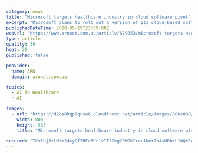 ```yaml
---
category: news
title: "Microsoft targets healthcare industry in cloud software pivot"
excerpt: "Microsoft plans to roll out a version of its cloud-based software that will be modified to suit the needs of healthcare organisations."
publishedDateTime: 2020-05-19T23:59:00Z
webUrl: "https://www.arnnet.com.au/article/679853/microsoft-targets-healthcare-industry-cloud-software-pivot/"
type: article
quality: 39
heat: 39
published: false

provider:
  name: ARN
  domain: arnnet.com.au

topics:
  - AI in Healthcare
  - AI

images:
  - url: "https://d2bs8hqp6qvsw6.cloudfront.net/article/images/800x800/dimg/healthcare_surgery.jpg"
    width: 800
    height: 533
    title: "Microsoft targets healthcare industry in cloud software pivot"

secured: "TCvIbjJzLMtm24xyQfZREe5Cc1vITlZkgCPWOhIrvc1Nmr7k4sUBb+L1WQXPAD4LPoyqSq2JIP2K97w1vwy4snNbcsiI9gclA9gFOsot4a8oqC/lOy+KuQpMZ/wDmwDUivXwUj2PgvLHQ/e2dFVM1x6QTxWszK5GuPP/Fv902RRCB5UGahs8UNNmcn+4f1FeAlXB2k2Q/FE8T8TR1lUXQYh2jrY0W1VfgKoMchLF2XFzIEIVziKgs4u3/f6vHu3IINGm8Sf8vUORATpyZ2PXYK4IaNNNn6Ac5hOT31Mt0ugjtdIHYuk6nah0yDlytbUJ;jFtvQ5YTkGG8eJ2GsVJvBA=="
---
```


